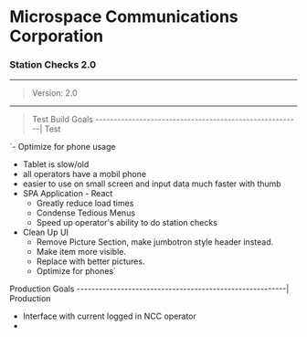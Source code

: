 # Microspace Communications Corporation

### Station Checks 2.0

---

> Version: 2.0

---

> Test Build Goals --------------------------------------------------------| Test

`- Optimize for phone usage

-  Tablet is slow/old
-  all operators have a mobil phone
-  easier to use on small screen and input data much faster with thumb
-  SPA Application - React
   -  Greatly reduce load times
   -  Condense Tedious Menus
   -  Speed up operator's ability to do station checks
-  Clean Up UI
   -  Remove Picture Section, make jumbotron style header instead.
   -  Make item more visible.
   -  Replace with better pictures.
   -  Optimize for phones`

Production Goals ---------------------------------------------------------| Production

-  Interface with current logged in NCC operator
-
